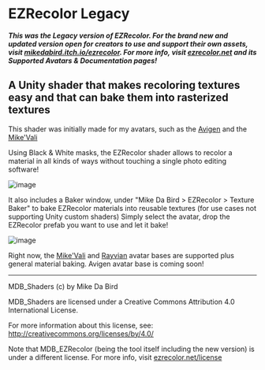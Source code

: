 # EZRecolor Legacy
***This was the Legacy version of EZRecolor. For the brand new and updated version open for creators to use and support their own assets, visit [mikedabird.itch.io/ezrecolor](https://mikedabird.itch.io/ezrecolor). For more info, visit [ezrecolor.net](https://ezrecolor.net) and its Supported Avatars & Documentation pages!***

## A Unity shader that makes recoloring textures easy and that can bake them into rasterized textures
This shader was initially made for my avatars, such as the [Avigen](https://mikedabird.itch.io/avigen) and the [Mike'Vali](https://mikedabird.itch.io/mikevali)

Using Black & White masks, the EZRecolor shader allows to recolor a material in all kinds of ways without touching a single photo editing software!

![image](https://github.com/MikeDaBird/EZRecolor/assets/24901068/0ce65f0d-ed3b-4f35-9850-cf0ca946e56e)

It also includes a Baker window, under "Mike Da Bird > EZRecolor > Texture Baker" to bake EZRecolor materials into reusable textures (for use cases not supporting Unity custom shaders) Simply select the avatar, drop the EZRecolor prefab you want to use and let it bake!

![image](https://github.com/MikeDaBird/EZRecolor/assets/24901068/16cb2725-3726-48f5-82f3-8f274e5cd5e9)

Right now, the [Mike'Vali](https://mikedabird.itch.io/mikevali) and [Rayvian](https://mikedabird.itch.io/rayvian) avatar bases are supported plus general material baking. Avigen avatar base is coming soon!

---

MDB_Shaders (c) by Mike Da Bird

MDB_Shaders are licensed under a
Creative Commons Attribution 4.0 International License.

For more information about this license, see:
http://creativecommons.org/licenses/by/4.0/


Note that MDB_EZRecolor (being the tool itself including the new version) is under a different license. For more info, visit [ezrecolor.net/license](https://ezrecolor.net/license)
